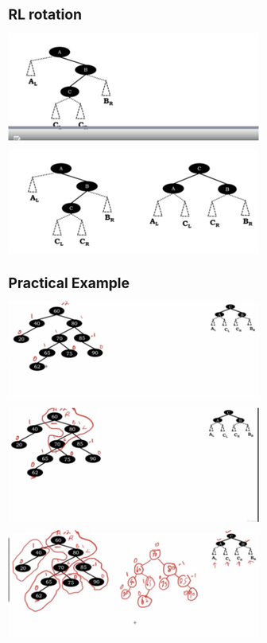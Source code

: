# RL rotation

<img src='../assets/203_1.png'></img>

<img src='../assets/203_2.png'></img>

# Practical Example

<img src='../assets/203_3.png'></img>

<img src='../assets/203_4.png'></img>

<img src='../assets/203_5.png'></img>

